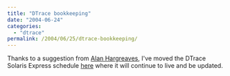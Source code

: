 ```yaml
---
title: "DTrace bookkeeping"
date: "2004-06-24"
categories:
  - "dtrace"
permalink: /2004/06/25/dtrace-bookkeeping/
---
```


Thanks to a suggestion from [Alan Hargreaves](http://blogs.sun.com/tpenta), I've moved the DTrace Solaris Express schedule [here](http://blogs.sun.com/ahl/dtracesched) where it will continue to live and be updated.
